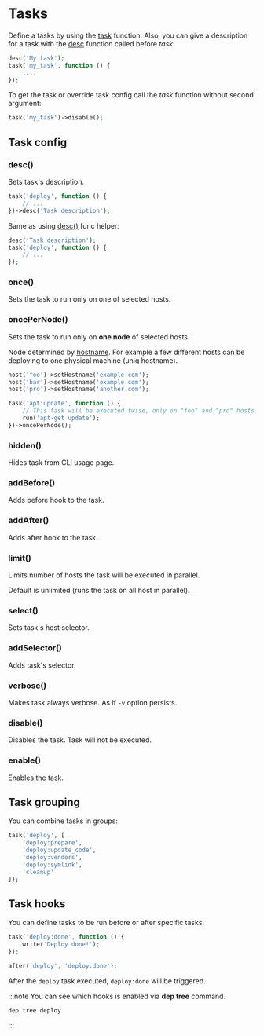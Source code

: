# Tasks

Define a tasks by using the [task](api.md#task) function. Also, you can give a description 
for a task with the [desc](api.md#desc) function called before _task_:

```php
desc('My task');
task('my_task', function () {
    ....
});
```

To get the task or override task config call the _task_ function without second argument:

```php
task('my_task')->disable();
```


## Task config

### desc()     

Sets task's description.   

```php
task('deploy', function () {
    // ...
})->desc('Task description');
```

Same as using [desc()](api.md#desc) func helper:

```php
desc('Task description');
task('deploy', function () {
    // ...
});
```

### once()       

Sets the task to run only on one of selected hosts.     

### oncePerNode()

Sets the task to run only on **one node** of selected hosts.

Node determined by [hostname](hosts.md#hostname). For example a few different 
hosts can be deploying to one physical machine (uniq hostname). 

```php
host('foo')->setHostname('example.com');
host('bar')->setHostname('example.com');
host('pro')->setHostname('another.com');

task('apt:update', function () {
    // This task will be executed twise, only on "foo" and "pro" hosts.
    run('apt-get update');
})->oncePerNode();
```

### hidden()   

Hides task from CLI usage page.                         

### addBefore()       

Adds before hook to the task.                           

### addAfter()        

Adds after hook to the task.                            

### limit()             

Limits number of hosts the task will be executed in parallel.

Default is unlimited (runs the task on all host in parallel). 

### select()      

Sets task's host selector.

### addSelector() 

Adds task's selector.                                   

### verbose() 

Makes task always verbose. As if `-v` option persists.  

### disable()                     

Disables the task. Task will not be executed.                                      

### enable()                      

Enables the task.                                       


## Task grouping

You can combine tasks in groups:

```php
task('deploy', [
    'deploy:prepare',
    'deploy:update_code',
    'deploy:vendors',
    'deploy:symlink',
    'cleanup'
]);
```

## Task hooks

You can define tasks to be run before or after specific tasks.

```php
task('deploy:done', function () {
    write('Deploy done!');
});

after('deploy', 'deploy:done');
```

After the `deploy` task executed, `deploy:done` will be triggered.

:::note
You can see which hooks is enabled via **dep tree** command.
```
dep tree deploy
```
:::
